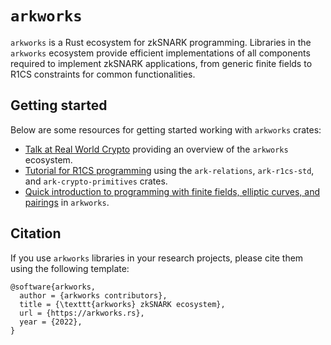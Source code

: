 # `arkworks`

`arkworks` is a Rust ecosystem for zkSNARK programming. Libraries in the `arkworks` ecosystem provide efficient implementations of all components required to implement zkSNARK applications, from generic finite fields to R1CS constraints for common functionalities.

## Getting started

Below are some resources for getting started working with `arkworks` crates:

* [Talk at Real World Crypto](https://youtu.be/Bz2KN_h3VKM?t=90) providing an overview of the `arkworks` ecosystem.
* [Tutorial for R1CS programming](https://github.com/arkworks-rs/r1cs-tutorial/) using the `ark-relations`, `ark-r1cs-std`, and `ark-crypto-primitives` crates.
* [Quick introduction to programming with finite fields, elliptic curves, and pairings](https://github.com/Pratyush/algebra-intro) in `arkworks`.

## Citation

If you use `arkworks` libraries in your research projects, please cite them using the following template:

```
@software{arkworks,
  author = {arkworks contributors},
  title = {\texttt{arkworks} zkSNARK ecosystem},
  url = {https://arkworks.rs},
  year = {2022},
}
```
